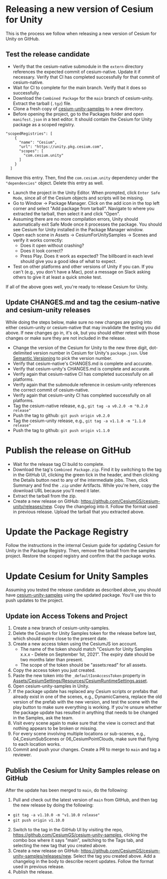 # Releasing a new version of Cesium for Unity

This is the process we follow when releasing a new version of Cesium for Unity on GitHub.

## Test the release candidate

* Verify that the cesium-native submodule in the `extern` directory references the expected commit of cesium-native. Update it if necessary. Verify that CI has completed successfully for that commit of cesium-native.
* Wait for CI to complete for the main branch. Verify that it does so successfully.
* Download the `Combined Package` for the `main` branch of cesium-unity. Extract the tarball (`.tgz`) file.
* Clone a fresh copy of [cesium-unity-samples](https://github.com/CesiumGS/cesium-unity-samples) to a new directory.
* Before opening the project, go to the Packages folder and open `manifest.json` in a text editor. It should contain the Cesium for Unity package as a scoped registry.
```
"scopedRegistries": [
    {
      "name": "Cesium",
      "url": "https://unity.pkg.cesium.com",
      "scopes": [
        "com.cesium.unity"
      ]
    }
  ]
```
Remove this entry. Then, find the `com.cesium.unity` dependency under the `"dependencies"` object. Delete this entry as well.
* Launch the project in the Unity Editor. When prompted, click `Enter Safe Mode`, since all of the Cesium objects and scripts will be missing.
* Go to Window -> Package Manager. Click on the add icon in the top left corner and select "Add package from tarball". Navigate to where you extracted the tarball, then select it and click "Open".
* Assuming there are no more compilation errors, Unity should automatically exit Safe Mode once it processes the package. You should see Cesium for Unity installed in the Package Manager window.
* Open each scene in Assets -> CesiumForUnitySamples -> Scenes and verify it works correctly:
  * Does it open without crashing?
  * Does it look correct?
  * Press Play. Does it work as expected? The billboard in each level should give you a good idea of what to expect.
* Test on other platforms and other versions of Unity if you can. If you can't (e.g., you don't have a Mac), post a message on Slack asking others to give it at least a quick smoke test.

If all of the above goes well, you're ready to release Cesium for Unity.

## Update CHANGES.md and tag the cesium-native and cesium-unity releases

While doing the steps below, make sure no new changes are going into either cesium-unity or cesium-native that may invalidate the testing you did above. If new changes go in, it's ok, but you should either retest with those changes or make sure they are not included in the release.

* Change the version of the Cesium for Unity to the new three digit, dot-delimited version number in Cesium for Unity's `package.json`. Use [Semantic Versioning](https://semver.org/) to pick the version number.
* Verify that cesium-native's CHANGES.md is complete and accurate.
* Verify that cesium-unity's CHANGES.md is complete and accurate.
* Verify again that cesium-native CI has completed successfully on all platforms.
* Verify again that the submodule reference in cesium-unity references the correct commit of cesium-native.
* Verify again that cesium-unity CI has completed successfully on all platforms.
* Tag the cesium-native release, e.g., `git tag -a v0.2.0 -m "0.2.0 release"`
* Push the tag to github: `git push origin v0.2.0`
* Tag the cesium-unity release, e.g., `git tag -a v1.1.0 -m "1.1.0 release"`
* Push the tag to github: `git push origin v1.1.0`

# Publish the release on GitHub

* Wait for the release tag CI build to complete.
* Download the tag's `Combined Package.zip`. Find it by switching to the tag in the GitHub UI, clicking the green tick in the header, and then clicking the Details button next to any of the intermediate jobs. Then, click Summary and find the `.zip` under Artifacts. While you're here, copy the download URL because you'll need it later.
* Extract the tarball from the zip.
* Create a new release on GitHub: https://github.com/CesiumGS/cesium-unity/releases/new. Copy the changelog into it. Follow the format used in previous release. Upload the tarball that you extracted above.

# Update the Package Registry

Follow the instructions in the internal Cesium guide for updating Cesium for Unity in the Package Registry. Then, remove the tarball from the samples project. Restore the scoped registry and confirm that the package works.

# Update Cesium for Unity Samples

Assuming you tested the release candidate as described above, you should have [cesium-unity-samples](https://github.com/CesiumGS/cesium-unity-samples) using the updated package. You'll use this to push updates to the project.

## Update ion Access Tokens and Project

1. Create a new branch of cesium-unity-samples. 
2. Delete the Cesium for Unity Samples token for the release before last, which should expire close to the present date.
3. Create a new access token using the CesiumJS ion account. 
   * The name of the token should match "Cesium for Unity Samples x.x.x - Delete on September 1st, 2021". The expiry date should be two months later than present. 
   * The scope of the token should be "assets:read" for all assets.
4. Copy the access token you just created.
5. Paste the new token into the `_defaultIonAccessToken` property in [Assets/CesiumSettings/Resources/CesiumRuntimeSettings.asset](https://github.com/CesiumGS/cesium-unity-samples/blob/main/Assets/CesiumSettings/Resources/CesiumRuntimeSettings.asset).
6. Open cesium-unity-samples in Unity.
7. If the package update has replaced any Cesium scripts or prefabs that already exist in one of the scenes, e.g., DynamicCamera, replace the old version of the prefab with the new version, and test the scene with the play button to make sure everything is working. If you're unsure whether the package update has resulted in anything that needs to be changed in the Samples, ask the team. 
8. Visit every scene again to make sure that the view is correct and that nothing appears to be broken or missing. 
9. For every scene involving multiple locations or sub-scenes, e.g., 04_CesiumSubScenes or 06_CesiumPointClouds, make sure that flying to each location works.
10. Commit and push your changes. Create a PR to merge to `main` and tag a reviewer.

## Publish the Cesium for Unity Samples release on GitHub

After the update has been merged to `main`, do the following:
1. Pull and check out the latest version of `main` from GitHub, and then tag the new release by doing the following:
  * `git tag -a v1.10.0 -m "v1.10.0 release"`
  * `git push origin v1.10.0`
2. Switch to the tag in the GitHub UI by visiting the repo, https://github.com/CesiumGS/cesium-unity-samples, clicking the combo box where it says "main", switching to the Tags tab, and selecting the new tag that you created above.
3. Create a new release on GitHub: https://github.com/CesiumGS/cesium-unity-samples/releases/new. Select the tag you created above. Add a changelog in the body to describe recent updates. Follow the format used in previous release.
4. Publish the release.